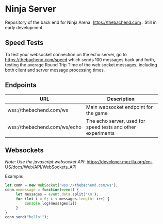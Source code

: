 # Ninja Server

Repository of the back end for Ninja Arena: https://thebachend.com .
Still in early development.


## Speed Tests

To test your websocket connection on the echo server, go to
https://thebachend.com/speed
which sends 100 messages back and forth, testing the average Round Trip Time
of the web socket messages, including both client and server message processing
times.


## Endpoints

URL | Description
----|-------------
wss://thebachend.com/ws | Main websocket endpoint for the game
wss://thebachend.com/ws/echo | The echo server, used for speed tests and other experiments

## Websockets

*Note: Use the javascript websocket API*:
https://developer.mozilla.org/en-US/docs/Web/API/WebSockets_API

Example:
~~~javascript
let conn = new WebSocket("wss://thebachend.com/ws");
conn.onmessage = function(event) {
	 let messages = event.data.split('\n');
	 for (let i = 0; i < messages.length; i++) {
	     console.log(messages[i])
	 }
}
conn.send("hello!");
~~~
